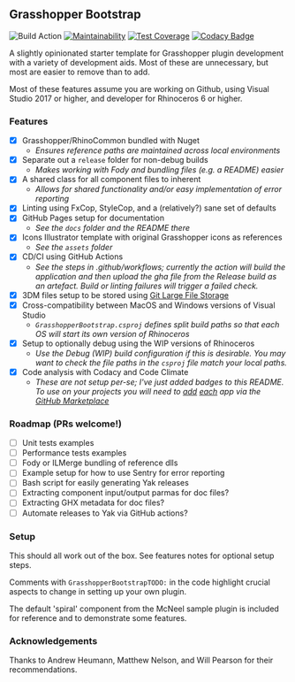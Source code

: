## Grasshopper Bootstrap

![Build Action](https://github.com/philipbelesky/GrasshopperBootstrap/workflows/Grasshopper%20Plugin/badge.svg)
[![Maintainability](https://api.codeclimate.com/v1/badges/20e0e2fd92a1951ccb20/maintainability)](https://codeclimate.com/github/philipbelesky/GrasshopperBootstrap/maintainability)
[![Test Coverage](https://api.codeclimate.com/v1/badges/20e0e2fd92a1951ccb20/test_coverage)](https://codeclimate.com/github/philipbelesky/GrasshopperBootstrap/test_coverage)
[![Codacy Badge](https://app.codacy.com/project/badge/Grade/6a5919298be744a2bc1018bd9e0ec1c2)](https://www.codacy.com/manual/philipbelesky/GrasshopperBootstrap?utm_source=github.com&amp;utm_medium=referral&amp;utm_content=philipbelesky/GrasshopperBootstrap&amp;utm_campaign=Badge_Grade)

A slightly opinionated starter template for Grasshopper plugin development with a variety of development aids. Most of these are unnecessary, but most are easier to remove than to add.

Most of these features assume you are working on Github, using Visual Studio 2017 or higher, and developer for Rhinoceros 6 or higher.

### Features

- [X] Grasshopper/RhinoCommon bundled with Nuget
  - *Ensures reference paths are maintained across local environments*
- [X] Separate out a `release` folder for non-debug builds
  - *Makes working with Fody and bundling files (e.g. a README) easier*
- [X] A shared class for all component files to inherent
  - *Allows for shared functionality and/or easy implementation of error reporting*
- [X] Linting using FxCop, StyleCop, and a (relatively?) sane set of defaults
- [X] GitHub Pages setup for documentation
  - *See the `docs` folder and the README there*
- [X] Icons Illustrator template with original Grasshopper icons as references
  - *See the `assets` folder*
- [X] CD/CI using GitHub Actions
  - *See the steps in .github/workflows; currently the action will build the application and then upload the gha file from the Release build as an artefact. Build or linting failures will trigger a failed check.*
- [X] 3DM files setup to be stored using [Git Large File Storage](https://git-lfs.github.com)
- [X] Cross-compatibility between MacOS and Windows versions of Visual Studio
  - *`GrasshopperBootstrap.csproj` defines split build paths so that each OS will start its own version of Rhinoceros*
- [X] Setup to optionally debug using the WIP versions of Rhinoceros
  - *Use the Debug (WIP) build configuration if this is desirable. You may want to check the file paths in the `csproj` file match your local paths.*
- [X] Code analysis with Codacy and Code Climate
  - *These are not setup per-se; I've just added badges to this README. To use on your projects you will need to [add](https://github.com/marketplace/codacy) [each](https://github.com/marketplace/code-climate) app via the [GitHub Marketplace](https://github.com/marketplace/code-climate)*

### Roadmap (PRs welcome!)

- [ ] Unit tests examples
- [ ] Performance tests examples
- [ ] Fody or ILMerge bundling of reference dlls
- [ ] Example setup for how to use Sentry for error reporting
- [ ] Bash script for easily generating Yak releases
- [ ] Extracting component input/output parmas for doc files?
- [ ] Extracting GHX metadata for doc files?
- [ ] Automate releases to Yak via GitHub actions?

### Setup

This should all work out of the box. See features notes for optional setup steps.

Comments with `GrasshopperBootstrapTODO:` in the code highlight crucial aspects to change in setting up your own plugin.

The default 'spiral' component from the McNeel sample plugin is included for reference and to demonstrate some features.

### Acknowledgements

Thanks to Andrew Heumann, Matthew Nelson, and Will Pearson for their recommendations.

